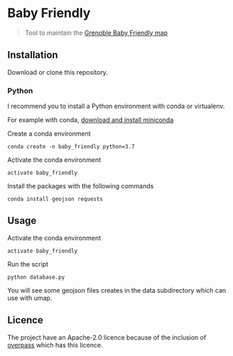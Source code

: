 # Baby Friendly
> Tool to maintain the [Grenoble Baby Friendly map](http://umap.openstreetmap.fr/fr/map/grenoble-baby-friendly_348445)

## Installation

Download or clone this repository.

### Python
I recommend you to install a Python environment with conda or virtualenv.

For example with conda, 
[download and install miniconda](https://docs.conda.io/en/latest/miniconda.html)

Create a conda environment
```
conda create -n baby_friendly python=3.7
```

Activate the conda environment
```
activate baby_friendly
```

Install the packages with the following commands
```
conda install geojson requests
```

## Usage

Activate the conda environment
```
activate baby_friendly
```

Run the script

```
python database.py
```

You will see some geojson files creates in the data subdirectory which can use with umap.

## Licence

The project have an Apache-2.0 licence because of the inclusion of
[overpass](https://github.com/mvexel/overpass-api-python-wrapper) which has this licence.